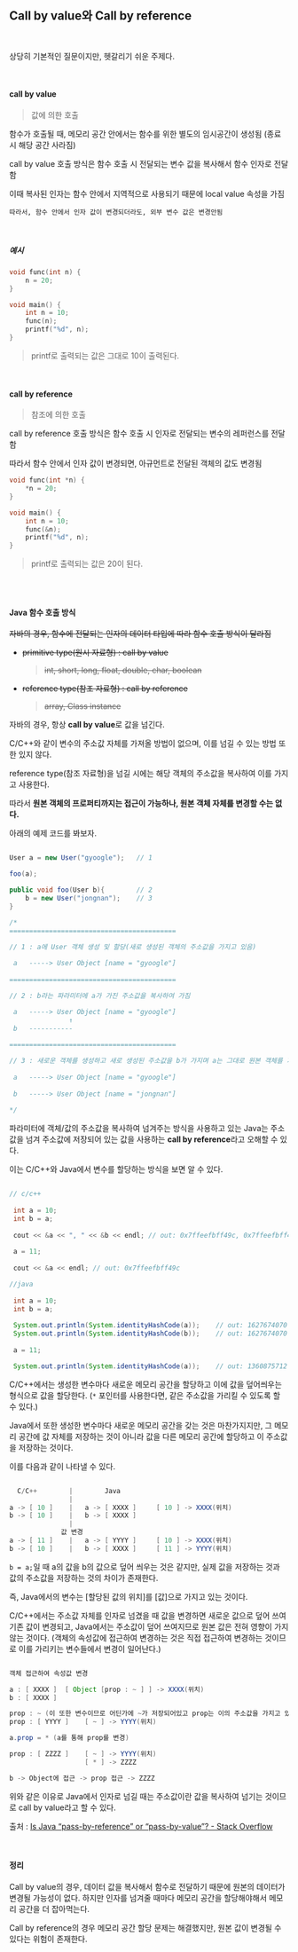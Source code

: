 ## Call by value와 Call by reference

<br>

상당히 기본적인 질문이지만, 헷갈리기 쉬운 주제다.

<br>

#### call by value

> 값에 의한 호출

함수가 호출될 때, 메모리 공간 안에서는 함수를 위한 별도의 임시공간이 생성됨
(종료 시 해당 공간 사라짐)

call by value 호출 방식은 함수 호출 시 전달되는 변수 값을 복사해서 함수 인자로 전달함

이때 복사된 인자는 함수 안에서 지역적으로 사용되기 때문에 local value 속성을 가짐

```
따라서, 함수 안에서 인자 값이 변경되더라도, 외부 변수 값은 변경안됨
```

<br>

##### 예시

```c++
void func(int n) {
    n = 20;
}

void main() {
    int n = 10;
    func(n);
    printf("%d", n);
}
```

> printf로 출력되는 값은 그대로 10이 출력된다.

<br>

#### call by reference

> 참조에 의한 호출

call by reference 호출 방식은 함수 호출 시 인자로 전달되는 변수의 레퍼런스를 전달함

따라서 함수 안에서 인자 값이 변경되면, 아규먼트로 전달된 객체의 값도 변경됨

```c++
void func(int *n) {
    *n = 20;
}

void main() {
    int n = 10;
    func(&n);
    printf("%d", n);
}
```

> printf로 출력되는 값은 20이 된다.

<br>

<br>

#### Java 함수 호출 방식

<del>자바의 경우, 함수에 전달되는 인자의 데이터 타입에 따라 함수 호출 방식이 달라짐 </del>

- <del>primitive type(원시 자료형) : call by value</del>

  > <del>int, short, long, float, double, char, boolean</del>

- <del>reference type(참조 자료형) : call by reference</del>

  > <del>array, Class instance</del>
  
자바의 경우, 항상 **call by value**로 값을 넘긴다.

C/C++와 같이 변수의 주소값 자체를 가져올 방법이 없으며, 이를 넘길 수 있는 방법 또한 있지 않다.

reference type(참조 자료형)을 넘길 시에는 해당 객체의 주소값을 복사하여 이를 가지고 사용한다.

따라서 **원본 객체의 프로퍼티까지는 접근이 가능하나, 원본 객체 자체를 변경할 수는 없다.**

아래의 예제 코드를 봐보자.

```java

User a = new User("gyoogle");   // 1

foo(a);

public void foo(User b){        // 2
    b = new User("jongnan");    // 3
}

/*
==========================================

// 1 : a에 User 객체 생성 및 할당(새로 생성된 객체의 주소값을 가지고 있음)
 
 a   -----> User Object [name = "gyoogle"]
 
==========================================

// 2 : b라는 파라미터에 a가 가진 주소값을 복사하여 가짐

 a   -----> User Object [name = "gyoogle"]
               ↑     
 b   -----------
 
==========================================

// 3 : 새로운 객체를 생성하고 새로 생성된 주소값을 b가 가지며 a는 그대로 원본 객체를 가리킴
 
 a   -----> User Object [name = "gyoogle"]
                   
 b   -----> User Object [name = "jongnan"]
 
*/
```
파라미터에 객체/값의 주소값을 복사하여 넘겨주는 방식을 사용하고 있는 Java는 주소값을 넘겨 주소값에 저장되어 있는 값을 사용하는 **call by reference**라고 오해할 수 있다.

이는 C/C++와 Java에서 변수를 할당하는 방식을 보면 알 수 있다.

```java

// c/c++ 
 
 int a = 10;
 int b = a;
 
 cout << &a << ", " << &b << endl; // out: 0x7ffeefbff49c, 0x7ffeefbff498
 
 a = 11;
 
 cout << &a << endl; // out: 0x7ffeefbff49c

//java
 
 int a = 10;
 int b = a;
 
 System.out.println(System.identityHashCode(a));    // out: 1627674070
 System.out.println(System.identityHashCode(b));    // out: 1627674070
 
 a = 11;

 System.out.println(System.identityHashCode(a));    // out: 1360875712
```

C/C++에서는 생성한 변수마다 새로운 메모리 공간을 할당하고 이에 값을 덮어씌우는 형식으로 값을 할당한다.
(`*` 포인터를 사용한다면, 같은 주소값을 가리킬 수 있도록 할 수 있다.)

Java에서 또한 생성한 변수마다 새로운 메모리 공간을 갖는 것은 마찬가지지만, 그 메모리 공간에 값 자체를 저장하는 것이 아니라 값을 다른 메모리 공간에 할당하고 이 주소값을 저장하는 것이다.

이를 다음과 같이 나타낼 수 있다.

```java 

  C/C++        |        Java
               |
a -> [ 10 ]    |   a -> [ XXXX ]     [ 10 ] -> XXXX(위치)
b -> [ 10 ]    |   b -> [ XXXX ]
               |
             값 변경
a -> [ 11 ]    |   a -> [ YYYY ]     [ 10 ] -> XXXX(위치)
b -> [ 10 ]    |   b -> [ XXXX ]     [ 11 ] -> YYYY(위치)
```
`b = a;`일 때 a의 값을 b의 값으로 덮어 씌우는 것은 같지만, 실제 값을 저장하는 것과 값의 주소값을 저장하는 것의 차이가 존재한다.

즉, Java에서의 변수는 [할당된 값의 위치]를 [값]으로 가지고 있는 것이다.

C/C++에서는 주소값 자체를 인자로 넘겼을 때 값을 변경하면 새로운 값으로 덮어 쓰여 기존 값이 변경되고, Java에서는 주소값이 덮어 쓰여지므로 원본 값은 전혀 영향이 가지 않는 것이다.
(객체의 속성값에 접근하여 변경하는 것은 직접 접근하여 변경하는 것이므로 이를 가리키는 변수들에서 변경이 일어난다.)

```java

객체 접근하여 속성값 변경

a : [ XXXX ]  [ Object [prop : ~ ] ] -> XXXX(위치)
b : [ XXXX ]

prop : ~ (이 또한 변수이므로 어딘가에 ~가 저장되어있고 prop는 이의 주소값을 가지고 있는 셈)
prop : [ YYYY ]    [ ~ ] -> YYYY(위치)

a.prop = * (a를 통해 prop를 변경) 

prop : [ ZZZZ ]    [ ~ ] -> YYYY(위치)
                   [ * ] -> ZZZZ

b -> Object에 접근 -> prop 접근 -> ZZZZ
```

위와 같은 이유로 Java에서 인자로 넘길 때는 주소값이란 값을 복사하여 넘기는 것이므로 call by value라고 할 수 있다.

출처 : [Is Java “pass-by-reference” or “pass-by-value”? - Stack Overflow](https://stackoverflow.com/questions/40480/is-java-pass-by-reference-or-pass-by-value?answertab=votes#tab-top)

<br>

#### 정리

Call by value의 경우, 데이터 값을 복사해서 함수로 전달하기 때문에 원본의 데이터가 변경될 가능성이 없다. 하지만 인자를 넘겨줄 때마다 메모리 공간을 할당해야해서 메모리 공간을 더 잡아먹는다.

Call by reference의 경우 메모리 공간 할당 문제는 해결했지만, 원본 값이 변경될 수 있다는 위험이 존재한다.
